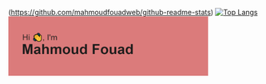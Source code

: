 

(https://github.com/mahmoudfouadweb/github-readme-stats)
[![Top Langs](https://github-readme-stats.vercel.app/api/top-langs/?username=mahmoudfouadweb)](https://github.com/mahmoudfouadweb/github-readme-stats)
  <img align="center" alt="Coding" width="400" src="https://github.com/mahmoudfouadweb/mahmoudfouadweb/blob/main/header.png">

